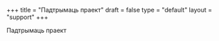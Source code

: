 +++
title = "Падтрымаць праект"
draft = false
type = "default"
layout = "support"
+++


Падтрымаць праект